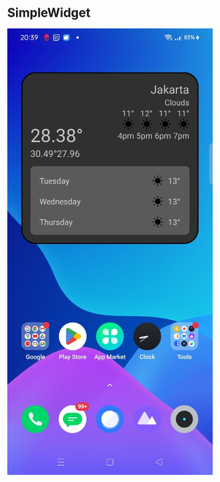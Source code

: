 ﻿# SimpleWidget
![UI](https://github.com/hendralijaya/SimpleWidget/blob/main/app/src/main/res/drawable/simple-widget.jpg)
